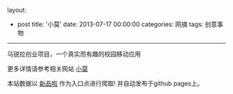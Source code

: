 layout: 
  - post 
title: '小莫' 
date: 2013-07-17 00:00:00 
categories: 网摘 
tags: 创意事物 
---

马锐拉创业项目，一个真实而有趣的校园移动应用  

更多详情请参考相关网站 [小莫](http://www.xiaomo.com/)  

本站数据以 [新品啦](http://xinpinla.com/) 作为入口点进行爬取! 并自动发布于github pages上。  
